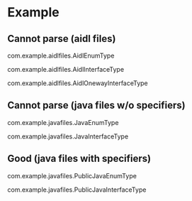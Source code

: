 # Example

## Cannot parse (aidl files)

com.example.aidlfiles.AidlEnumType

com.example.aidlfiles.AidlInterfaceType

com.example.aidlfiles.AidlOnewayInterfaceType

## Cannot parse (java files w/o specifiers)

com.example.javafiles.JavaEnumType

com.example.javafiles.JavaInterfaceType

## Good (java files with specifiers)

com.example.javafiles.PublicJavaEnumType

com.example.javafiles.PublicJavaInterfaceType
